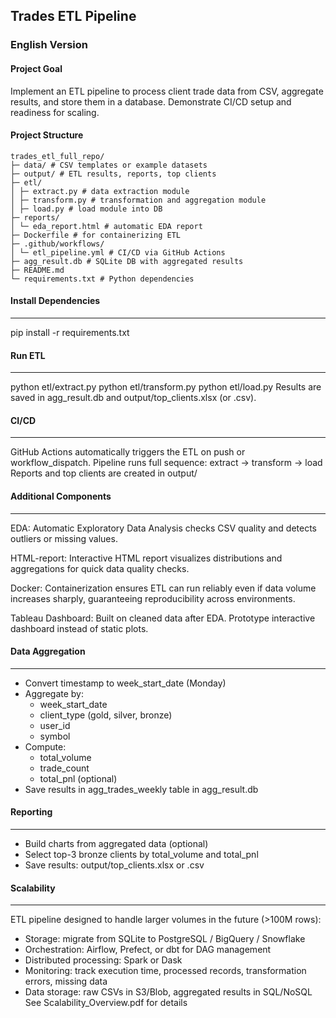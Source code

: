 ## Trades ETL Pipeline

### English Version

#### Project Goal
Implement an ETL pipeline to process client trade data from CSV, aggregate results, and store them in a database. Demonstrate CI/CD setup and readiness for scaling.

#### Project Structure
```
trades_etl_full_repo/
├─ data/ # CSV templates or example datasets
├─ output/ # ETL results, reports, top clients
├─ etl/
│ ├─ extract.py # data extraction module
│ ├─ transform.py # transformation and aggregation module
│ ├─ load.py # load module into DB
├─ reports/
│ └─ eda_report.html # automatic EDA report
├─ Dockerfile # for containerizing ETL
├─ .github/workflows/
│ └─ etl_pipeline.yml # CI/CD via GitHub Actions
├─ agg_result.db # SQLite DB with aggregated results
├─ README.md
└─ requirements.txt # Python dependencies
```

#### Install Dependencies
--------------------
pip install -r requirements.txt

#### Run ETL
-------
python etl/extract.py
python etl/transform.py
python etl/load.py
Results are saved in agg_result.db and output/top_clients.xlsx (or .csv).

#### CI/CD
-----
GitHub Actions automatically triggers the ETL on push or workflow_dispatch.
Pipeline runs full sequence: extract -> transform -> load
Reports and top clients are created in output/

#### Additional Components
---------------------
EDA: Automatic Exploratory Data Analysis checks CSV quality and detects outliers or missing values.

HTML-report: Interactive HTML report visualizes distributions and aggregations for quick data quality checks.

Docker: Containerization ensures ETL can run reliably even if data volume increases sharply, guaranteeing reproducibility across environments.

Tableau Dashboard: Built on cleaned data after EDA. Prototype interactive dashboard instead of static plots.

#### Data Aggregation
----------------
- Convert timestamp to week_start_date (Monday)
- Aggregate by:
  * week_start_date
  * client_type (gold, silver, bronze)
  * user_id
  * symbol
- Compute:
  * total_volume
  * trade_count
  * total_pnl (optional)
- Save results in agg_trades_weekly table in agg_result.db

#### Reporting
---------
- Build charts from aggregated data (optional)
- Select top-3 bronze clients by total_volume and total_pnl
- Save results: output/top_clients.xlsx or .csv

#### Scalability
-----------
ETL pipeline designed to handle larger volumes in the future (>100M rows):
- Storage: migrate from SQLite to PostgreSQL / BigQuery / Snowflake
- Orchestration: Airflow, Prefect, or dbt for DAG management
- Distributed processing: Spark or Dask
- Monitoring: track execution time, processed records, transformation errors, missing data
- Data storage: raw CSVs in S3/Blob, aggregated results in SQL/NoSQL
See Scalability_Overview.pdf for details
